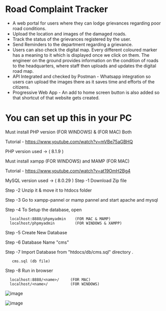 # Road Complaint Tracker

* A web portal for users where they can lodge grievances regarding poor road conditions.
* Upload the location and images of the damaged roads.
* Track the status of the grievances registered by the user.
* Send Reminders to the department regarding a grievance.
* Users can also check the digital map. Every different coloured marker has a meaning to it which is displayed once we click on them. The engineer on the ground provides information on the condition of roads to the headquarters, where staff then uploads and updates the digital road map.
* API Integrated and checked by Postman - Whatsapp integration so users can upload the images there as it saves time and efforts of the citizens.
* Progressive Web App - An add to home screen button is also added so that shortcut of that website gets created.

# You can set up this in your PC

Must install PHP version (FOR WINDOWS) & (FOR MAC) Both

Tutorial - https://www.youtube.com/watch?v=mVBe75aGBHQ

PHP version used -> ( 8.1.9 )

Must install xampp (FOR WINDOWS) and MAMP (FOR MAC)

Tutorial - https://www.youtube.com/watch?v=at19OmH2Bg4

MySQL version used -> ( 8.0.29 )
Step -1 Download Zip file

Step -2 Unzip it & move it to htdocs folder

Step -3 Go to xampp-pannel or mamp pannel and start apache and mysql

Step -4 To Setup the database, open

      localhost:8888/phpmyadmin    (FOR MAC & MAMP)
      localhost/phpmyadmin         (FOR WINDOWS & XAMPP)
Step -5 Create New Database

Step -6 Database Name "cms"

Step -7 Import Database from "htdocs/db/cms.sql" directory .

       cms.sql (db file)
Step -8 Run in browser

      localhost:8888/<name>/     (FOR MAC)
      localhost/<name>/          (FOR WINDOWS)
      
      
![image](https://user-images.githubusercontent.com/112871361/231438580-f54560ad-847e-4021-ad1f-cb3ec341030f.png)

![image](https://github.com/kadambari68/Road-Complaint-Tracker/assets/112871361/adb80eb4-b227-409a-883f-ff489cd15daf)



 
 
 
